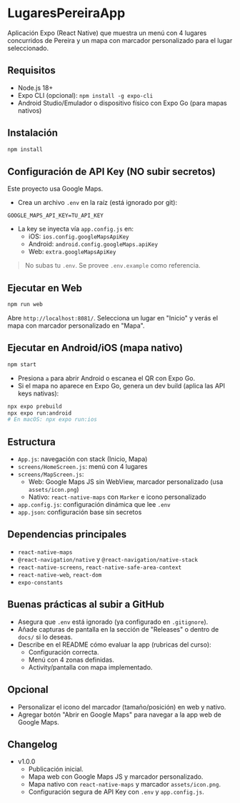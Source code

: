 # LugaresPereiraApp

Aplicación Expo (React Native) que muestra un menú con 4 lugares concurridos de Pereira y un mapa con marcador personalizado para el lugar seleccionado.

## Requisitos
- Node.js 18+
- Expo CLI (opcional): `npm install -g expo-cli`
- Android Studio/Emulador o dispositivo físico con Expo Go (para mapas nativos)

## Instalación
```bash
npm install
```

## Configuración de API Key (NO subir secretos)
Este proyecto usa Google Maps.
- Crea un archivo `.env` en la raíz (está ignorado por git):
```
GOOGLE_MAPS_API_KEY=TU_API_KEY
```
- La key se inyecta vía `app.config.js` en:
  - iOS: `ios.config.googleMapsApiKey`
  - Android: `android.config.googleMaps.apiKey`
  - Web: `extra.googleMapsApiKey`

> No subas tu `.env`. Se provee `.env.example` como referencia.

## Ejecutar en Web
```bash
npm run web
```
Abre `http://localhost:8081/`. Selecciona un lugar en "Inicio" y verás el mapa con marcador personalizado en "Mapa".

## Ejecutar en Android/iOS (mapa nativo)
```bash
npm start
```
- Presiona `a` para abrir Android o escanea el QR con Expo Go.
- Si el mapa no aparece en Expo Go, genera un dev build (aplica las API keys nativas):
```bash
npx expo prebuild
npx expo run:android
# En macOS: npx expo run:ios
```

## Estructura
- `App.js`: navegación con stack (Inicio, Mapa)
- `screens/HomeScreen.js`: menú con 4 lugares
- `screens/MapScreen.js`: 
  - Web: Google Maps JS sin WebView, marcador personalizado (usa `assets/icon.png`)
  - Nativo: `react-native-maps` con `Marker` e icono personalizado
- `app.config.js`: configuración dinámica que lee `.env`
- `app.json`: configuración base sin secretos

## Dependencias principales
- `react-native-maps`
- `@react-navigation/native` y `@react-navigation/native-stack`
- `react-native-screens`, `react-native-safe-area-context`
- `react-native-web`, `react-dom`
- `expo-constants`

## Buenas prácticas al subir a GitHub
- Asegura que `.env` está ignorado (ya configurado en `.gitignore`).
- Añade capturas de pantalla en la sección de "Releases" o dentro de `docs/` si lo deseas.
- Describe en el README cómo evaluar la app (rubricas del curso):
  - Configuración correcta.
  - Menú con 4 zonas definidas.
  - Activity/pantalla con mapa implementado.

## Opcional
- Personalizar el icono del marcador (tamaño/posición) en web y nativo.
- Agregar botón "Abrir en Google Maps" para navegar a la app web de Google Maps.

## Changelog
- v1.0.0
  - Publicación inicial.
  - Mapa web con Google Maps JS y marcador personalizado.
  - Mapa nativo con `react-native-maps` y marcador `assets/icon.png`.
  - Configuración segura de API Key con `.env` y `app.config.js`.